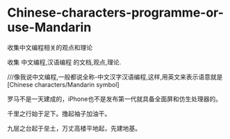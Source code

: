 # Chinese-characters-programme-or-use-Mandarin

收集中文编程相关的观点和理论


收集 中文编程,汉语编程 的文档,观点,理论.

///像我说中文编程,一般都说全称-中文汉字汉语编程,这样,用英文来表示语意就是  [Chinese characters/Mandarin symbol]

罗马不是一天建成的，iPhone也不是发布第一代就具备全面屏和仿生处理器的。

千里之行始于足下。撸起袖子加油干。

九层之台起于垒土，万丈高楼平地起，先建地基。
